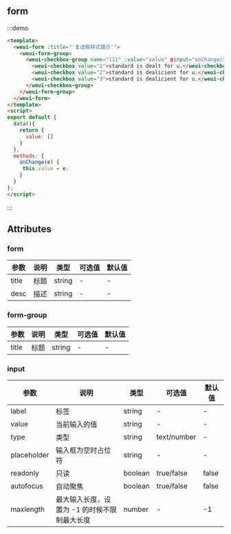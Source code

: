 ## form

:::demo

```html
<template>
  <weui-form :title="'复选框样式展示'">
    <weui-form-group>
      <weui-checkbox-group name="111" :value="value" @input="onChange($event)">
        <weui-checkbox value="1">standard is dealt for u.</weui-checkbox>
        <weui-checkbox value="2">standard is dealicient for u.</weui-checkbox>
        <weui-checkbox value="3">standard is dealicient for u.</weui-checkbox>
      </weui-checkbox-group>
    </weui-form-group>
  </weui-form>
</template>
<script>
export default {
  data(){
    return {
      value: []
    }
  },
  methods: {
    onChange(e) {
     this.value = e;
    }
  }
};
</script>
```

:::

## Attributes

### form

| 参数  | 说明 | 类型    | 可选值 | 默认值 |
| ----- | ---- | ------ | ------ | ------ |
| title | 标题 | string | -      | -      |
| desc | 描述 | string | -      | -      |

### form-group

| 参数  | 说明 | 类型    | 可选值 | 默认值 |
| ----- | ---- | ------ | ------ | ------ |
| title | 标题 | string | -      | -      |

### input

| 参数  | 说明 | 类型    | 可选值 | 默认值 |
| ----- | ---- | ------ | ------ | ------ |
| label | 标签 | string | -      | -      |
| value | 当前输入的值 | string | - | - |
| type | 类型 | string | text/number | - |
| placeholder | 输入框为空时占位符 | string | - | - |
| readonly | 只读 | boolean | true/false | false |
| autofocus | 自动聚焦 | boolean | true/false | false |
| maxlength | 最大输入长度，设置为 -1 的时候不限制最大长度 | number | - | -1 |
